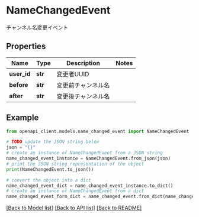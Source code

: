 # NameChangedEvent

チャンネル名変更イベント

## Properties

Name | Type | Description | Notes
------------ | ------------- | ------------- | -------------
**user_id** | **str** | 変更者UUID | 
**before** | **str** | 変更前チャンネル名 | 
**after** | **str** | 変更後チャンネル名 | 

## Example

```python
from openapi_client.models.name_changed_event import NameChangedEvent

# TODO update the JSON string below
json = "{}"
# create an instance of NameChangedEvent from a JSON string
name_changed_event_instance = NameChangedEvent.from_json(json)
# print the JSON string representation of the object
print(NameChangedEvent.to_json())

# convert the object into a dict
name_changed_event_dict = name_changed_event_instance.to_dict()
# create an instance of NameChangedEvent from a dict
name_changed_event_form_dict = name_changed_event.from_dict(name_changed_event_dict)
```
[[Back to Model list]](../README.md#documentation-for-models) [[Back to API list]](../README.md#documentation-for-api-endpoints) [[Back to README]](../README.md)



